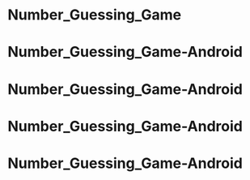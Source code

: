 # Number_Guessing_Game
# Number_Guessing_Game-Android
# Number_Guessing_Game-Android
# Number_Guessing_Game-Android
# Number_Guessing_Game-Android
